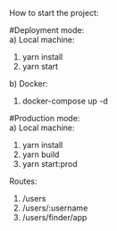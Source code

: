 How to start the project:  

#Deployment mode:  
a) Local machine:  
  1. yarn install  
  2. yarn start
    
b) Docker:  
  1. docker-compose up -d  

#Production mode:   
a) Local machine:  
  1. yarn install  
  2. yarn build  
  3. yarn start:prod  

Routes:  

1. /users  
2. /users/:username  
3. /users/finder/app  